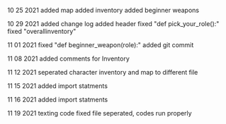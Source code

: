 10 25 2021
added map 
added inventory 
added beginner weapons

10 29 2021 
added change log 
added header 
fixed "def pick_your_role():"
fixed "overallinventory" 

11 01 2021 
fixed "def beginner_weapon(role):"
added git commit 

11 08 2021 
added comments for Inventory 

11 12 2021 
seperated character inventory and map to different file 

11 15 2021 
added import statments 

11 16 2021 
added import statments

11 19 2021 
texting code 
fixed 
file seperated, codes run properly 


